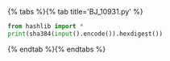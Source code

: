 {% tabs %}{% tab title='BJ_10931.py' %}

```py
from hashlib import *
print(sha384(input().encode()).hexdigest())
```

{% endtab %}{% endtabs %}
